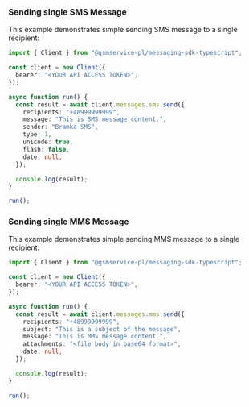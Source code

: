 <!-- Start SDK Example Usage [usage] -->
### Sending single SMS Message

This example demonstrates simple sending SMS message to a single recipient:

```typescript
import { Client } from "@gsmservice-pl/messaging-sdk-typescript";

const client = new Client({
  bearer: "<YOUR API ACCESS TOKEN>",
});

async function run() {
  const result = await client.messages.sms.send({
    recipients: "+48999999999",
    message: "This is SMS message content.",
    sender: "Bramka SMS",
    type: 1,
    unicode: true,
    flash: false,
    date: null,
  });

  console.log(result);
}

run();

```

### Sending single MMS Message

This example demonstrates simple sending MMS message to a single recipient:

```typescript
import { Client } from "@gsmservice-pl/messaging-sdk-typescript";

const client = new Client({
  bearer: "<YOUR API ACCESS TOKEN>",
});

async function run() {
  const result = await client.messages.mms.send({
    recipients: "+48999999999",
    subject: "This is a subject of the message",
    message: "This is MMS message content.",
    attachments: "<file body in base64 format>",
    date: null,
  });

  console.log(result);
}

run();

```
<!-- End SDK Example Usage [usage] -->
